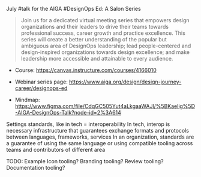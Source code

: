 July #talk for the AIGA #DesignOps Ed: A Salon Series

>Join us for a dedicated virtual meeting series that empowers design organizations and their leaders to drive their teams towards professional success, career growth and practice excellence. This series will create a better understanding of the popular but ambiguous area of DesignOps leadership; lead people-centered and design-inspired organizations towards design excellence; and make leadership more accessible and attainable to every audience.

- Course: https://canvas.instructure.com/courses/4166010
* Webinar series page: https://www.aiga.org/design/design-journey-career/designops-ed
- Mindmap: https://www.figma.com/file/CdqGC505Yut4aLkgaaWAJl/%5BKaelig%5D-AIGA-DesignOps-Talk?node-id=2%3A614

Settings standards, like in tech = interoperability
In tech, interop is necessary infrastructure that guarantees exchange formats and protocols between languages, frameworks, services
In an organization, standards are a guarantee of using the same language or using compatible tooling across teams and contributors of different area

TODO: Example
Icon tooling?
Branding tooling?
Review tooling?
Documentation tooling?